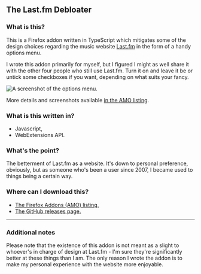 ## The Last.fm Debloater

### What is this?

This is a Firefox addon written in TypeScript which mitigates some of the design choices regarding the music website [Last.fm](https://www.last.fm/) in the form of a handy options menu.

I wrote this addon primarily for myself, but I figured I might as well share it with the other four people who still use Last.fm. Turn it on and leave it be or untick some checkboxes if you want, depending on what suits your fancy.

![A screenshot of the options menu.](https://addons.mozilla.org/user-media/previews/full/282/282261.png)

More details and screenshots available [in the AMO listing](https://addons.mozilla.org/en-US/firefox/addon/the-last-fm-debloater/).

### What is this written in?

- Javascript,
- WebExtensions API.

### What's the point?

The betterment of Last.fm as a website. It's down to personal preference, obviously, but as someone who's been a user since 2007, I became used to things being a certain way.

### Where can I download this?

- [The Firefox Addons (AMO) listing.](https://addons.mozilla.org/en-US/firefox/addon/the-last-fm-debloater/)
- [The GitHub releases page.](https://github.com/54ac/lastfm-debloater/releases)

---

### Additional notes

Please note that the existence of this addon is not meant as a slight to whoever's in charge of design at Last.fm - I'm sure they're significantly better at these things than I am. The only reason I wrote the addon is to make my personal experience with the website more enjoyable.
